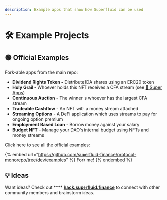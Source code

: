 ```yaml
---
description: Example apps that show how Superfluid can be used
---
```


# 🛠 Example Projects

## 🟢 Official Examples

Fork-able apps from the main repo:

* **Dividend Rights Token -** Distribute IDA shares using an ERC20 token
* **Holy Grail -** Whoever holds this NFT receives a CFA stream (see [🦾 Super Apps](../../protocol-developers/super-apps/))
* **Continuous Auction** - The winner is whoever has the largest CFA stream
* **Tradeable Cashflow** - An NFT with a money stream attached
* **Streaming Options** - A DeFi application which uses streams to pay for ongoing option premium
* **Employment Based Loan** - Borrow money against your salary
* **Budget NFT** - Manage your DAO's internal budget using NFTs and money streams

Click here to see all the official examples:

{% embed url="https://github.com/superfluid-finance/protocol-monorepo/tree/dev/examples" %}
Fork me!
{% endembed %}

## 💡 Ideas

Want ideas? Check out **** [**hack.superfluid.finance**](http://hack.superfluid.finance) to connect with other community members and brainstorm ideas.


